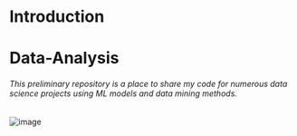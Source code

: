 # Introduction
# Data-Analysis
###### This preliminary repository is a place to share my code for numerous data science projects using ML models and data mining methods.


![image](https://user-images.githubusercontent.com/67297080/176801386-19a249a9-338d-41e3-be33-50dc00eeed1b.png)
